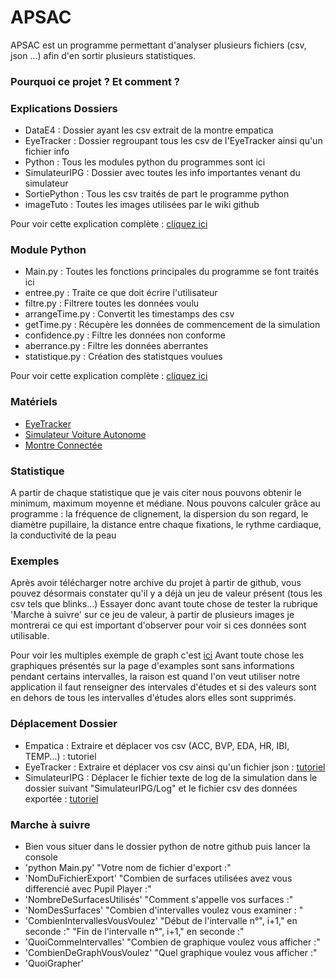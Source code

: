 # APSAC
APSAC est un programme permettant d'analyser plusieurs fichiers (csv, json ...) afin d'en sortir plusieurs statistiques.

### Pourquoi ce projet ? Et comment ?

### Explications Dossiers
- DataE4 : Dossier ayant les csv extrait de la montre empatica 
- EyeTracker : Dossier regroupant tous les csv de l'EyeTracker ainsi qu'un fichier info
- Python : Tous les modules python du programmes sont ici
- SimulateurIPG : Dossier avec toutes les info importantes venant du simulateur
- SortiePython : Tous les csv traités de part le programme python 
- imageTuto : Toutes les images utilisées par le wiki github

Pour voir cette explication complète : [cliquez ici](https://github.com/BenderSaucisson/APSAC/wiki/Explication-Dossiers-Github)

### Module Python
- Main.py : Toutes les fonctions principales du programme se font traités ici
- entree.py : Traite ce que doit écrire l'utilisateur
- filtre.py : Filtrere toutes les données voulu 
- arrangeTime.py : Convertit les timestamps des csv
- getTime.py : Récupère les données de commencement de la simulation
- confidence.py : Filtre les données non conforme
- aberrance.py : Filtre les données aberrantes 
- statistique.py : Création des statistques voulues

Pour voir cette explication complète : [cliquez ici](https://github.com/BenderSaucisson/APSAC/wiki/Explication-Module-Python)

### Matériels
- [EyeTracker](https://pupil-labs.com/products/core/)
- [Simulateur Voiture Autonome](https://ipg-automotive.com/fr/)
- [Montre Connectée](https://www.empatica.com/en-eu/research/e4/)

### Statistique
A partir de chaque statistique que je vais citer nous pouvons obtenir le minimum, maximum moyenne et médiane.
Nous pouvons calculer grâce au programme : la fréquence de clignement, la dispersion du son regard, le diamètre pupillaire, la distance entre chaque fixations, le rythme cardiaque, la conductivité de la peau

### Exemples
Après avoir télécharger notre archive du projet à partir de github, vous pouvez désormais constater qu'il y a déjà un jeu de valeur présent (tous les csv tels que blinks...) Essayer donc avant toute chose de tester la rubrique 'Marche à suivre' sur ce jeu de valeur, à partir de plusieurs images je montrerai ce qui est important d'observer pour voir si ces données sont utilisable.

Pour voir les multiples exemple de graph c'est [ici](https://github.com/BenderSaucisson/APSAC/wiki/Exemples)
Avant toute chose les graphiques présentés sur la page d'examples sont sans informations pendant certains intervalles, la raison est quand l'on veut utiliser notre application il faut renseigner des intervales d'études et si des valeurs sont en dehors de tous les intervalles d'études alors elles sont supprimés.

### Déplacement Dossier
- Empatica : Extraire et déplacer vos csv (ACC, BVP, EDA, HR, IBI, TEMP...) : tutoriel
- EyeTracker : Extraire et déplacer vos csv ainsi qu'un fichier json : [tutoriel](https://github.com/BenderSaucisson/APSAC/wiki/Fichiers-Eye-Tracker)
- SimulateurIPG : Déplacer le fichier texte de log de la simulation dans le dossier suivant "SimulateurIPG/Log" et le fichier csv des données exportée : [tutoriel](https://github.com/BenderSaucisson/APSAC/wiki/Fichiers-Simulateur-IPG)

### Marche à suivre
- Bien vous situer dans le dossier python de notre github puis lancer la console
- 'python Main.py'
"Votre nom de fichier d'export :"
- 'NomDuFichierExport'
"Combien de surfaces utilisées avez vous differencié avec Pupil Player :"
- 'NombreDeSurfacesUtilisés'
"Comment s'appelle vos surfaces :"
- 'NomDesSurfaces'
"Combien d'intervalles voulez vous examiner : "
- 'CombienIntervallesVousVoulez'
"Début de l'intervalle n°", i+1," en seconde :"
"Fin de l'intervalle n°", i+1," en seconde :"
- 'QuoiCommeIntervalles'
"Combien de graphique voulez vous afficher :"
- 'CombienDeGraphVousVoulez'
"Quel graphique voulez vous afficher :"
- 'QuoiGrapher'


